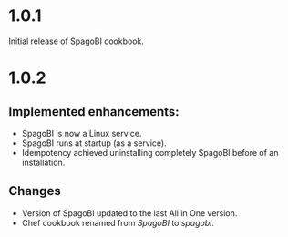 # 1.0.1

Initial release of SpagoBI cookbook.

# 1.0.2

## Implemented enhancements:

* SpagoBI is now a Linux service.
* SpagoBI runs at startup (as a service).
* Idempotency achieved uninstalling completely SpagoBI before of an installation.

## Changes
* Version of SpagoBI updated to the last All in One version.
* Chef cookbook renamed from *SpagoBI* to *spagobi*.

